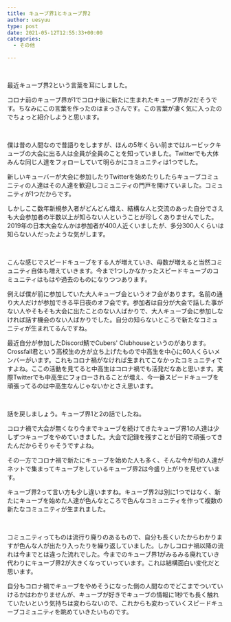 ```yaml
---
title: キューブ界1とキューブ界2
author: uesyuu
type: post
date: 2021-05-12T12:55:33+00:00
categories:
  - その他

---
```

&nbsp;

最近キューブ界2という言葉を耳にしました。

コロナ前のキューブ界が1でコロナ後に新たに生まれたキューブ界が2だそうです。ちなみにこの言葉を作ったのはまっさんです。この言葉が凄く気に入ったのでちょっと紹介しようと思います。

&nbsp;

僕は昔の人間なので昔語りをしますが、ほんの5年くらい前まではルービックキューブの大会に出る人は全員が全員のことを知っていました。Twitterでも大体みんな同じ人達をフォローしていて明らかにコミュニティは1つでした。

新しいキューバーが大会に参加したりTwitterを始めたりしたらキューブコミュニティの人達はその人達を歓迎しコミュニティの門戸を開けていました。コミュニティが1つだからです。

しかしここ数年新規参入者がどんどん増え、結構な人と交流のあった自分でさえも大会参加者の半数以上が知らない人ということが珍しくありませんでした。2019年の日本大会なんかは参加者が400人近くいましたが、多分300人くらいは知らない人だったような気がします。

&nbsp;

こんな感じでスピードキューブをする人が増えていき、母数が増えると当然コミュニティ自体も増えていきます。今まで1つしかなかったスピードキューブのコミュニティはもはや過去のものになりつつあります。

例えば僕が前に参加していた大人キューブ会というオフ会があります。名前の通り大人だけが参加できる平日夜のオフ会です。参加者は自分が大会で話した事がない人やそもそも大会に出たことのない人ばかりで、大人キューブ会に参加しなければ話す機会のない人ばかりでした。自分の知らないところで新たなコミュニティが生まれてるんですね。

最近自分が参加したDiscord鯖でCubers' Clubhouseというのがあります。Crossfall君という高校生の方が立ち上げたもので中高生を中心に60人くらいメンバーがいます。これもコロナ禍がなければ生まれてこなかったコミュニティですよね。ここの活動を見てると中高生はコロナ禍でも活発だなあと思います。実際Twitterでも中高生にフォローされることが増え、今一番スピードキューブを頑張ってるのは中高生なんじゃないかとさえ思います。

&nbsp;

話を戻しましょう。キューブ界1と2の話でしたね。

コロナ禍で大会が無くなり今までキューブを続けてきたキューブ界1の人達は少しずつキューブをやめていきました。大会で記録を残すことが目的で頑張ってきたんだからそりゃそうですよね。

その一方でコロナ禍で新たにキューブを始めた人も多く、そんな今が旬の人達がネットで集まってキューブをしているキューブ界2は今盛り上がりを見せています。

キューブ界2って言い方も少し違いますね。キューブ界2は別に1つではなく、新たにキューブを始めた人達が色んなところで色んなコミュニティを作って複数の新たなコミュニティが生まれました。

&nbsp;

コミュニティってものは流行り廃りのあるもので、自分も長くいたからわかりますが色んな人が出たり入ったりを繰り返していました。しかしコロナ禍以降の流れは今までとは違った流れでした。今までのキューブ界1がみるみる廃れていき代わりにキューブ界2が大きくなっていっています。これは結構面白い変化だと思います。

自分もコロナ禍でキューブをやめそうになった側の人間なのでどこまでついていけるかはわかりませんが、キューブが好きでキューブの情報に<span class="s1">1</span>秒でも長く触れていたいという気持ちは変わらないので、これからも変わっていくスピードキューブコミュニティを眺めていきたいものです。
